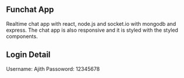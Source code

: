 ## Funchat App

Realtime chat app with react, node.js and socket.io with mongodb and express.
The chat app is also responsive and it is styled with the styled components.

## Login Detail

Username: Ajith
Passoword: 12345678
